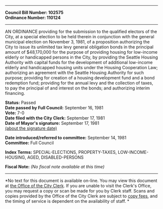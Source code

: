 * * * * *  
  
**Council Bill Number: [](#h0)[](#h2)102575**   
**Ordinance Number: 110124**  
  
* * * * *  
  
AN ORDINANCE providing for the submission to the qualified electors of the City, at a special election to be held therein in conjunction with the general municipal election on November 3, 1981, of a proposition authorizing the City to issue its unlimited tax levy general obligation bonds in the principal amount of $48,170,000 for the purpose of providing housing for low-income elderly or handicapped persons in the City, by providing the Seattle Housing Authority with capital funds for the development of additional low-income elderly and handicapped housing units under the Housing Cooperation Law; authorizing an agreement with the Seattle Housing Authority for such purpose; providing for creation of a housing development fund and a bond redemption fund; providing for the annual levy and the collection of taxes, to pay the principal of and interest on the bonds; and authorizing interim financing.  
  
**Status:** Passed   
**Date passed by Full Council:** September 16, 1981   
**Vote:** 7-0   
**Date filed with the City Clerk:** September 17, 1981   
**Date of Mayor's signature:** September 17, 1981   
[(about the signature date)](/~public/approvaldate.htm)   
  
  
**Date introduced/referred to committee:** September 14, 1981   
**Committee:** Full Council   
  
**Index Terms:** SPECIAL-ELECTIONS, PROPERTY-TAXES, LOW-INCOME-HOUSING, AGED, DISABLED-PERSONS  
  
**Fiscal Note:** *(No fiscal note available at this time)*  
  
* * * * *  
  
*No text for this document is available on-line. You may view this document at [the Office of the City Clerk](http://www.seattle.gov/leg/clerk/contactUs.htm). If you are unable to visit the Clerk's Office, you may request a copy or scan be made for you by Clerk staff. Scans and copies provided by the Office of the City Clerk are subject to [copy fees](http://clerk.seattle.gov/~public/clerkfees.htm), and the timing of service is dependent on the availability of staff. *  
  
  

